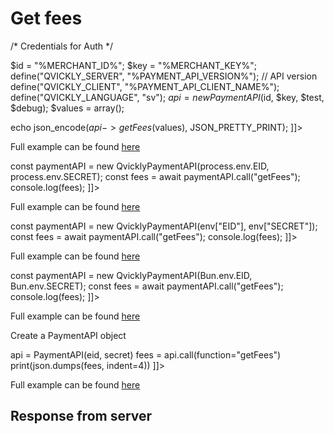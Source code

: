 # Get fees

<include from="Snippets-PaymentAPI.md" element-id="snippet-header"></include>

<tabs>
    <tab title="%code-json%">
<code-block lang="json">
<![CDATA[
{
    "credentials": {
        "id": "%MERCHANT_ID%",
        "hash": "42d4daf5dfba7c37d72006ab5258b94248c2130473c5bcf64291f7dd3ab8bdfaedc6e8d2eaccf4f4be6a52b97408e02f8ab65076f368c4d9b56d2d1b1276c9e6",
        "version": "%PAYMENT_API_VERSION%",
        "client": "%PAYMENT_API_CLIENT_NAME%",
        "language": "sv",
        "time": 1714941161.606741
    },
    "data": {
        "dummyData": 1714941161606698000
    },
    "function": "getFees"
}
]]>
</code-block>
    </tab>

<tab title="%code-phplegacy%">
<code-block lang="PHP">
<![CDATA[
<?php
include('../PaymentAPI.php');
$test = true;
$debug = false;

/* Credentials for Auth */

$id = "%MERCHANT_ID%";
$key = "%MERCHANT_KEY%";
define("QVICKLY_SERVER", "%PAYMENT_API_VERSION%"); // API version
define("QVICKLY_CLIENT", "%PAYMENT_API_CLIENT_NAME%");
define("QVICKLY_LANGUAGE", "sv");
$api = new PaymentAPI($id, $key, $test, $debug);
$values = array();

echo json_encode($api->getFees($values), JSON_PRETTY_PRINT);
]]>
</code-block>

Full example can be found [here](https://github.com/Billmate/QvicklyAPISamples/blob/main/PHP.Legacy/examples/getFees.php)

</tab>

<tab title="%code-node%">
<code-block lang="javascript">
<![CDATA[
import { QvicklyPaymentAPI } from "../../PaymentAPI.js";

const paymentAPI = new QvicklyPaymentAPI(process.env.EID, process.env.SECRET);
const fees = await paymentAPI.call("getFees");
console.log(fees);
]]>
</code-block>

Full example can be found [here](https://github.com/Billmate/QvicklyAPISamples/blob/main/Node.JS/examples/PaymentAPI/getFees.js)

</tab>

<tab title="%code-deno%">
<code-block lang="javascript">
<![CDATA[
import {QvicklyPaymentAPI, env} from "../../PaymentAPI.ts";

const paymentAPI = new QvicklyPaymentAPI(env["EID"], env["SECRET"]);
const fees = await paymentAPI.call("getFees");
console.log(fees);
]]>
</code-block>

Full example can be found [here](https://github.com/Billmate/QvicklyAPISamples/blob/main/Deno/examples/PaymentAPI/getFees.ts)

</tab>

<tab title="%code-bun%">
<code-block lang="javascript">
<![CDATA[
import QvicklyPaymentAPI from "../../PaymentAPI";

const paymentAPI = new QvicklyPaymentAPI(Bun.env.EID, Bun.env.SECRET);
const fees = await paymentAPI.call("getFees");
console.log(fees);
]]>
</code-block>

Full example can be found [here](https://github.com/Billmate/QvicklyAPISamples/blob/main/Bun/examples/PaymentAPI/getFees.ts)

</tab>

  <tab title="%code-python%">
<code-block lang="Python">
<![CDATA[
from PaymentAPI import PaymentAPI

# Create a PaymentAPI object
api = PaymentAPI(eid, secret)
fees = api.call(function="getFees")
print(json.dumps(fees, indent=4))
]]>
</code-block>

Full example can be found [here](https://github.com/Billmate/QvicklyAPISamples/blob/main/Python/examples/PaymentAPI/getFees.py)

  </tab>
</tabs>

## Response from server
<code-block lang="json">
<![CDATA[
{
    "credentials": {
        "hash": "cfddebfeae5696db3196ce15b226e8b25d71679c09d4f38ba512faada68cf65aff2997d253722f4ccee3ed132521f7168067e4e6c8d4cd7ca14e7e72d5ec419f",
        "logid": 1234567
    },
    "data": [
        {
            "feeid": "12345",
            "target": "customer",
            "amount_from": "101",
            "amount_to": "10000",
            "duedate_type": "none",
            "new_duedate": "0000-00-00",
            "country": "SE",
            "currency": "SEK",
            "fee": "1900",
            "fee_tax": "475",
            "fee_taxrate": "25",
            "expiration_date": "0000-00-00",
            "description": [
                {
                    "language": "sv",
                    "description": "Administrationsavgift"
                },
                {
                    "language": "en",
                    "description": "Service Fee"
                }
            ]
        }
    ]
}
]]>
</code-block>

<include from="Snippets-Examples.md" element-id="snippet-footer"></include>